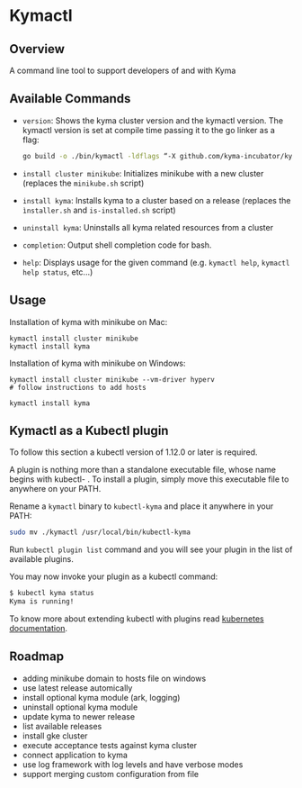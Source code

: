 # Kymactl

## Overview

A command line tool to support developers of and with Kyma

## Available Commands

- `version`: Shows the kyma cluster version and the kymactl version. The kymactl version is set at compile time passing it to the go linker as a flag:

    ```bash
    go build -o ./bin/kymactl -ldflags “-X github.com/kyma-incubator/kymactl/pkg/kymactl/cmd.Version=1.5.0” ./cmd/kymactl.go
    ```
- `install cluster minikube`: Initializes minikube with a new cluster (replaces the `minikube.sh` script) 
- `install kyma`: Installs kyma to a cluster based on a release (replaces the `ìnstaller.sh` and `is-installed.sh` script)
- `uninstall kyma`: Uninstalls all kyma related resources from a cluster
- `completion`: Output shell completion code for bash.
- `help`: Displays usage for the given command (e.g. `kymactl help`, `kymactl help status`, etc...)

## Usage

Installation of kyma with minikube on Mac:
```
kymactl install cluster minikube
kymactl install kyma
```

Installation of kyma with minikube on Windows:
```
kymactl install cluster minikube --vm-driver hyperv
# follow instructions to add hosts

kymactl install kyma
```

## Kymactl as a Kubectl plugin

To follow this section a kubectl version of 1.12.0 or later is required.

A plugin is nothing more than a standalone executable file, whose name begins with kubectl- . To install a plugin, simply move this executable file to anywhere on your PATH.

Rename a `kymactl` binary to `kubectl-kyma` and place it anywhere in your PATH:

```bash
sudo mv ./kymactl /usr/local/bin/kubectl-kyma
```

Run `kubectl plugin list` command and you will see your plugin in the list of available plugins.

You may now invoke your plugin as a kubectl command:

```bash
$ kubectl kyma status
Kyma is running!
```

To know more about extending kubectl with plugins read [kubernetes documentation](https://kubernetes.io/docs/tasks/extend-kubectl/kubectl-plugins/).

## Roadmap
- adding minikube domain to hosts file on windows
- use latest release automically
- install optional kyma module (ark, logging)
- uninstall optional kyma module
- update kyma to newer release
- list available releases
- install gke cluster
- execute acceptance tests against kyma cluster
- connect application to kyma
- use log framework with log levels and have verbose modes
- support merging custom configuration from file
  